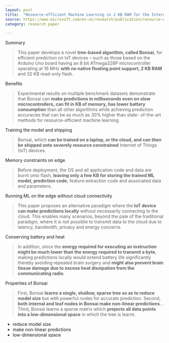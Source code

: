 ```yaml
---
layout: post
title:  "Resource-efficient Machine Learning in 2 KB RAM for the Internet of Things"
source: https://www.microsoft.com/en-us/research/publication/resource-efficient-machine-learning-2-kb-ram-internet-things/
category: research paper

---
```


Summary

> This paper develops a novel **tree-based algorithm, called Bonsai**, for efficient prediction on IoT devices – such as those based on the Arduino Uno board having an 8 bit ATmega328P microcontroller operating at 16 MHz **with no native floating point support, 2 KB RAM** and 32 KB read-only flash.

Benefits

> Experimental results on multiple benchmark datasets demonstrate that Bonsai can **make predictions in milliseconds even on slow microcontrollers, can fit in KB of memory, has lower battery consumption** than all other algorithms while achieving prediction accuracies that can be as much as 30% higher than state- of-the-art methods for resource-efficient machine learning.

Training the model and shipping

>  Bonsai, which **can be trained on a laptop, or the cloud, and can then be shipped onto severely resource constrained** Internet of Things (IoT) devices.

Memory constraints on edge

> Before deployment, the OS and all application code and data are burnt onto flash, **leaving only a few KB for storing the trained ML model, prediction code**, feature extraction code and associated data and parameters.

Running ML on the edge without cloud connectivity

> This paper proposes an alternative paradigm where the **IoT device can make predictions locally** without necessarily connecting to the cloud. This enables many scenarios, beyond the pale of the traditional paradigm, where it is not possible to transmit data to the cloud due to latency, bandwidth, privacy and energy concerns.

Conserving battery and heat

> In addition, since the **energy required for executing an instruction might be much lower than the energy required to transmit a byte**, making predictions locally would extend battery life significantly thereby avoiding repeated brain surgery and **might also prevent brain tissue damage due to excess heat dissipation from the communicating radio**.

Properties of Bonsai

> First, Bonsai **learns a single, shallow, sparse tree so as to reduce model size** but with powerful nodes for accurate prediction. Second, **both internal and leaf nodes in Bonsai make non-linear predictions**... Third, Bonsai learns a sparse matrix which **projects all data points into a low-dimensional space** in which the tree is learnt.

- reduce model size
- make non-linear predictions
- low-dimensional space
